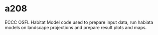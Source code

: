 # a208
ECCC OSFL Habitat Model code used to prepare input data, run habiata models on landscape projections and prepare result plots and maps.
